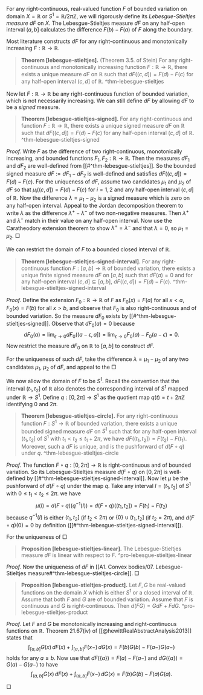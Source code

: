 For any right-continuous, real-valued function $F$ of bounded variation on domain $X = \mathbb{R}$ or $S^1 = \mathbb{R} / 2\pi \mathbb{Z}$, we will rigorously define its _Lebesgue-Stieltjes measure_ $dF$ on $X$. The Lebesgue-Stieltjes measure $dF$ on any half-open interval $(a, b]$ calculates the difference $F(b) - F(a)$ of $F$ along the boundary.

Most literature constructs $dF$ for any right-continuous and monotonically increasing $F : \mathbb{R} \to \mathbb{R}$.

> __Theorem [lebesgue-stieltjes].__ (Theorem 3.5. of Stein) For any right-continuous and monotonically increasing function $F : \mathbb{R} \to \mathbb{R}$, there exists a unique measure $dF$ on $\mathbb{R}$ such that $dF((c, d]) = F(d) - F(c)$ for any half-open interval $(c, d]$ of $\mathbb{R}$.
> ^thm-lebesgue-stieltjes

Now let $F : \mathbb{R} \to \mathbb{R}$ be any right-continuous function of bounded variation, which is not necessarily increasing. We can still define $dF$ by allowing $dF$ to be a _signed_ measure.

> __Theorem [lebesgue-stieltjes-signed].__ For any right-continuous and  function $F : \mathbb{R} \to \mathbb{R}$, there exists a unique signed measure $dF$ on $\mathbb{R}$ such that $dF((c, d]) = F(d) - F(c)$ for any half-open interval $(c, d]$ of $\mathbb{R}$.
> ^thm-lebesgue-stieltjes-signed

_Proof._ Write $F$ as the difference of two right-continuous, monotonically increasing, and bounded functions $F_1, F_2 : \mathbb{R} \to \mathbb{R}$. Then the measures $dF_1$ and $dF_2$ are well-defined from [[#^thm-lebesgue-stieltjes]]. So the bounded signed measure $dF := dF_1 - dF_2$ is well-defined and satisfies $dF((c, d]) = F(d) - F(c)$. For the uniqueness of $dF$, assume two candidates $\mu_1$ and $\mu_2$ of $dF$ so that $\mu_i((c, d]) = F(d) - F(c)$ for $i=1,2$ and any half-open interval $(c, d]$ of $\mathbb{R}$. Now the difference $\lambda = \mu_1 - \mu_2$ is a signed measure which is zero on any half-open interval. Appeal to the Jordan decomposition theorem to write $\lambda$ as the difference $\lambda^+ - \lambda^-$ of two non-negative measures. Then $\lambda^+$ and $\lambda^-$ match in their value on any half-open interval. Now use the Caratheodory extension theorem to show $\lambda^+ = \lambda^-$ and that $\lambda = 0$, so $\mu_1 = \mu_2$. □

We can restrict the domain of $F$ to a bounded closed interval of $\mathbb{R}$.

> __Theorem [lebesgue-stieltjes-signed-interval].__ For any right-continuous function $F : [a, b] \to \mathbb{R}$ of bounded variation, there exists a unique finite signed measure $dF$ on $[a, b]$ such that $dF(a) = 0$ and for any half-open interval $(c, d] \subseteq [a, b]$, $dF\left( (c, d] \right) = F(d) - F(c)$.
> ^thm-lebesgue-stieltjes-signed-interval

_Proof._ Define the extension $F_0 : \mathbb{R} \to \mathbb{R}$ of $F$ as $F_0(x) = F(a)$ for all $x < a$, $F_0(x) = F(b)$ for all $x > b$, and observe that $F_0$ is also right-continuous and of bounded variation. So the measure $dF_0$ exists by [[#^thm-lebesgue-stieltjes-signed]]. Observe that $dF_0(a) = 0$ because 
$$
dF_0(a) = \lim_{ \epsilon \to 0 } dF_0((a - \epsilon, a]) = \lim_{ \epsilon \to 0 } F_0(a) - F_0(a - \epsilon) = 0.
$$
Now restrict the measure $dF_0$ on $\mathbb{R}$ to $[a, b]$ to construct $dF$.

For the uniqueness of such $dF$, take the difference $\lambda = \mu_1 - \mu_2$ of any two candidates $\mu_1$, $\mu_2$ of $dF$, and appeal to the  □

We now allow the domain of $F$ to be $S^1$. Recall the convention that the interval $(t_1, t_2]$ of $\mathbb{R}$ also denotes the corresponding interval of $S^1$ mapped under $\mathbb{R} \to S^1$. Define $q : [0, 2\pi] \to S^1$ as the quotient map $q(t) = t + 2\pi \mathbb{Z}$ identifying $0$ and $2\pi$.

> __Theorem [lebesgue-stieltjes-circle].__ For any right-continuous function $F : S^1 \to \mathbb{R}$ of bounded variation, there exists a unique bounded signed measure $dF$ on $S^1$ such that for any half-open interval $(t_1, t_2]$ of $S^1$ with $t_1 < t_2 \leq t_1 + 2\pi$, we have $dF((t_1, t_2]) = F(t_2) - F(t_1)$. Moreover, such a $dF$ is unique, and is the pushforward of $d(F \circ q)$ under $q$.
> ^thm-lebesgue-stieltjes-circle

_Proof._ The function $F \circ q : [0, 2\pi] \to \mathbb{R}$ is right-continuous and of bounded variation. So its Lebesgue-Stieltjes measure $d(F \circ q)$ on $[0, 2\pi]$ is well-defined by [[#^thm-lebesgue-stieltjes-signed-interval]]. Now let $\mu$ be the pushforward of $d(F \circ q)$ under the map $q$. Take any interval $I = (t_1, t_2]$ of $S^1$ with $0 \leq t_1 < t_2 \leq 2\pi$. we have
$$
\mu(I) = d(F \circ q)(q^{-1}(I)) = d(F \circ q)((t_1, t_2]) = F(t_1) - F(t_2)
$$
because $q^{-1}(I)$ is either $(t_1, t_2]$ (if $t_2 < 2\pi$) or $\left\{ 0 \right\} \cup (t_1, t_2]$ (if $t_2 = 2\pi$), and $d(F \circ q)(0) = 0$ by definition ([[#^thm-lebesgue-stieltjes-signed-interval]]). 

For the uniqueness of 
□

> __Proposition [lebesgue-stieltjes-linear].__ The Lebesgue-Stieltjes measure $dF$ is linear with respect to $F$.
> ^pro-lebesgue-stieltjes-linear

_Proof._ Now the uniqueness of $dF$ in [[A1. Convex bodies/07. Lebesgue-Stieltjes measure#^thm-lebesgue-stieltjes-circle]]. □

> __Proposition [lebesgue-stieltjes-product].__ Let $F, G$ be real-valued functions on the domain $X$ which is either $S^1$ or a closed interval of $\mathbb{R}$. Assume that both $F$ and $G$ are of bounded variation. Assume that $F$ is continuous and $G$ is right-continuous. Then $d(FG) = G dF + F dG$.
> ^pro-lebesgue-stieltjes-product

_Proof._ Let $F$ and $G$ be monotonically increasing and right-continuous functions on $\mathbb{R}$. Theorem 21.67(iv) of [[@hewittRealAbstractAnalysis2013]] states that
$$
\int_{[a, b]} G(x)\, dF(x) + \int_{[a, b]} F(x-) \, dG(x) = F(b) G(b) - F(a-) G(a-)
$$
holds for any $a \leq b$. Now use that $dF(\{a\}) = F(a) - F(a-)$ and $dG(\left\{ a \right\}) = G(a) - G(a-)$ to have
$$
\int_{(a, b]} G(x)\, dF(x) + \int_{(a, b]} F(x-) \, dG(x) = F(b) G(b) - F(a) G(a).
$$


□
